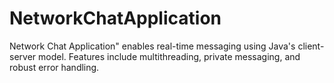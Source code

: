 # NetworkChatApplication
Network Chat Application" enables real-time messaging using Java's client-server model. Features include multithreading, private messaging, and robust error handling.
